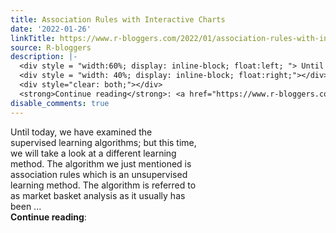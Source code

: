 ```yaml
---
title: Association Rules with Interactive Charts
date: '2022-01-26'
linkTitle: https://www.r-bloggers.com/2022/01/association-rules-with-interactive-charts/
source: R-bloggers
description: |-
  <div style = "width:60%; display: inline-block; float:left; "> Until today, we have examined the supervised learning algorithms; but this time, we will take a look at a different learning method. The algorithm we just mentioned is association rules which is an unsupervised learning method. The algorithm is referred to as market basket analysis as it usually has been ...</div>
  <div style = "width: 40%; display: inline-block; float:right;"></div>
  <div style="clear: both;"></div>
  <strong>Continue reading</strong>: <a href="https://www.r-bloggers.com/2022/01/association-rules-with-interactive-charts ...
disable_comments: true
---
```

<div style = "width:60%; display: inline-block; float:left; "> Until today, we have examined the supervised learning algorithms; but this time, we will take a look at a different learning method. The algorithm we just mentioned is association rules which is an unsupervised learning method. The algorithm is referred to as market basket analysis as it usually has been ...</div>
<div style = "width: 40%; display: inline-block; float:right;"></div>
<div style="clear: both;"></div>
<strong>Continue reading</strong>: <a href="https://www.r-bloggers.com/2022/01/association-rules-with-interactive-charts ...